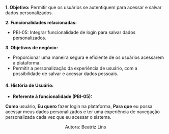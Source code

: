 **1. Objetivo:** Permitir que os usuários se autentiquem para acessar e salvar dados personalizados.

**2. Funcionalidades relacionadas:**

- PBI-05: Integrar funcionalidade de login para salvar dados personalizados.

**3. Objetivos de negócio:**

- Proporcionar uma maneira segura e eficiente de os usuários acessarem a plataforma.
- Permitir a personalização da experiência de usuário, com a possibilidade de salvar e acessar dados pessoais.

#### **4. História de Usuário:**

- **Referente à funcionalidade (PBI-05):**

**Como** usuário, **Eu quero** fazer login na plataforma, **Para que** eu possa acessar meus dados personalizados e ter uma experiência de navegação personalizada cada vez que eu acessar o sistema.

<center>Autora: Beatriz Lins </center>
